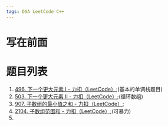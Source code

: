 ```yaml
---
tags: DSA LeetCode C++
---
```


# 写在前面





# 题目列表

1.   [496. 下一个更大元素 I - 力扣（LeetCode）](https://leetcode.cn/problems/next-greater-element-i/);(基本的单调栈题目)
2.   [503. 下一个更大元素 II - 力扣（LeetCode）](https://leetcode.cn/problems/next-greater-element-ii/);(循环数组)
3.   [907. 子数组的最小值之和 - 力扣（LeetCode）](https://leetcode.cn/problems/sum-of-subarray-minimums/);
4.   [2104. 子数组范围和  - 力扣（LeetCode）](https://leetcode.cn/problems/sum-of-subarray-ranges/);(可暴力)
5.   

